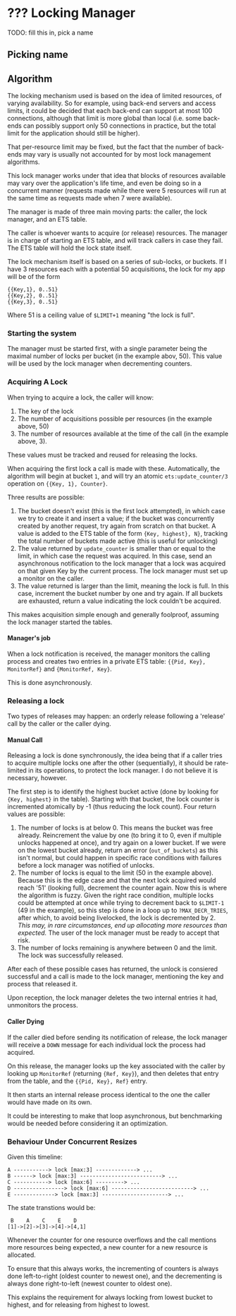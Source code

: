 # ??? Locking Manager

TODO: fill this in, pick a name

## Picking name

## Algorithm

The locking mechanism used is based on the idea of limited resources, of varying
availability. So for example, using back-end servers and access limits, it could
be decided that each back-end can support at most 100 connections, although that
limit is more global than local (i.e. some back-ends can possibly support only
50 connections in practice, but the total limit for the application should still
be higher).

That per-resource limit may be fixed, but the fact that the number of back-ends
may vary is usually not accounted for by most lock management algorithms.

This lock manager works under that idea that blocks of resources available may
vary over the application's life time, and even be doing so in a concurrent
manner (requests made while there were 5 resources will run at the same time as
requests made when 7 were available).

The manager is made of three main moving parts: the caller, the lock manager,
and an ETS table.

The caller is whoever wants to acquire (or release) resources. The manager is in
charge of starting an ETS table, and will track callers in case they fail. The
ETS table will hold the lock state itself.

The lock mechanism itself is based on a series of sub-locks, or buckets. If I
have 3 resources each with a potential 50 acquisitions, the lock for my app will
be of the form

    {{Key,1}, 0..51}
    {{Key,2}, 0..51}
    {{Key,3}, 0..51}

Where 51 is a ceiling value of `$LIMIT+1` meaning "the lock is full".

### Starting the system

The manager must be started first, with a single parameter being the maximal
number of locks per bucket (in the example abov, 50). This value will be used by
the lock manager when decrementing counters.

### Acquiring A Lock

When trying to acquire a lock, the caller will know:

1. The key of the lock
2. The number of acquisitions possible per resources (in the example above, 50)
3. The number of resources available at the time of the call (in the example
   above, 3).

These values must be tracked and reused for releasing the locks.

When acquiring the first lock a call is made with these. Automatically, the
algorithm will begin at bucket `1`, and will try an atomic
`ets:update_counter/3` operation on `{{Key, 1}, Counter}`.

Three results are possible:

1. The bucket doesn't exist (this is the first lock attempted), in which case we
   try to create it and insert a value; if the bucket was concurrently created
   by another request, try again from scratch on that bucket. A value is added
   to the ETS table of the form `{Key, highest}, N}`, tracking the total number
   of buckets made active (this is useful for unlocking)
2. The value returned by `update_counter` is smaller than or equal to the limit,
   in which case the request was acquired. In this case, send an asynchronous
   notification to the lock manager that a lock was acquired on that given Key
   by the current process. The lock manager must set up a monitor on the caller.
3. The value returned is larger than the limit, meaning the lock is full. In
   this case, increment the bucket number by one and try again. If all buckets
   are exhausted, return a value indicating the lock couldn't be acquired.

This makes acquisition simple enough and generally foolproof, assuming the lock
manager started the tables.

#### Manager's job

When a lock notification is received, the manager monitors the calling process
and creates two entries in a private ETS table: `{{Pid, Key}, MonitorRef}` and
`{MonitorRef, Key}`.

This is done asynchronously.

### Releasing a lock

Two types of releases may happen: an orderly release following a 'release' call
by the caller or the caller dying.

#### Manual Call

Releasing a lock is done synchronously, the idea being that if a caller tries to
acquire multiple locks one after the other (sequentially), it should be
rate-limited in its operations, to protect the lock manager. I do not believe it
is necessary, however.

The first step is to identify the highest bucket active (done by looking for
`{Key, highest}` in the table). Starting with that bucket, the lock counter is
incremented atomically by -1 (thus reducing the lock count). Four return values
are possible:

1. The number of locks is at below 0. This means the bucket was free already.
   Reincrement the value by one (to bring it to 0, even if multiple unlocks
   happened at once), and try again on a lower bucket. If we were on the lowest
   bucket already, return an error (`out_of_buckets`) as this isn't normal, but
   could happen in specific race conditions with failures before a lock manager
   was notified of unlocks.
2. The number of locks is equal to the limit (50 in the example above). Because
   this is the edge case and that the next lock acquired would reach '51'
   (looking full), decrement the counter again. Now this is where the algorithm
   is fuzzy. Given the right race condition, multiple locks could be attempted
   at once while trying to decrement back to `$LIMIT-1` (49 in the example), so
   this step is done in a loop up to `?MAX_DECR_TRIES`, after which, to avoid
   being livelocked, the lock is decremented by 2. *This may, in rare
   circumstances, end up allocating more resources than expected.* The user of
   the lock manager must be ready to accept that risk.
3. The number of locks remaining is anywhere between 0 and the limit. The lock
   was successfully released.

After each of these possible cases has returned, the unlock is consiered
successful and a call is made to the lock manager, mentioning the key and
process that released it.

Upon reception, the lock manager deletes the two internal entries it had,
unmonitors the process.

#### Caller Dying

If the caller died before sending its notification of release, the lock manager
will receive a `DOWN` message for each individual lock the process had acquired.

On this release, the manager looks up the key associated with the caller by
looking up `MonitorRef` (returning `{Ref, Key}`), and then deletes that entry
from the table, and the `{{Pid, Key}, Ref}` entry.

It then starts an internal release process identical to the one the caller would
have made on its own.

It could be interesting to make that loop asynchronous, but benchmarking would
be needed before considering it an optimization.

### Behaviour Under Concurrent Resizes

Given this timeline:

    A -----------> lock [max:3] -------------> ...
    B ------> lock [max:3] --------------------------> ...
    C -----------> lock [max:6] ---------> ...
    D ----------------> lock [max:6] --------------------------> ...
    E -------------> lock [max:3] ---------------------> ...

The state transtions would be:

     B    A    C    E    D
    [1]->[2]->[3]->[4]->[4,1]

Whenever the counter for one resource overflows and the call mentions more
resources being expected, a new counter for a new resource is allocated.

To ensure that this always works, the incrementing of counters is always done
left-to-right (oldest counter to newest one), and the decrementing is always
done right-to-left (newest counter to oldest one).

This explains the requirement for always locking from lowest bucket to highest,
and for releasing from highest to lowest.
